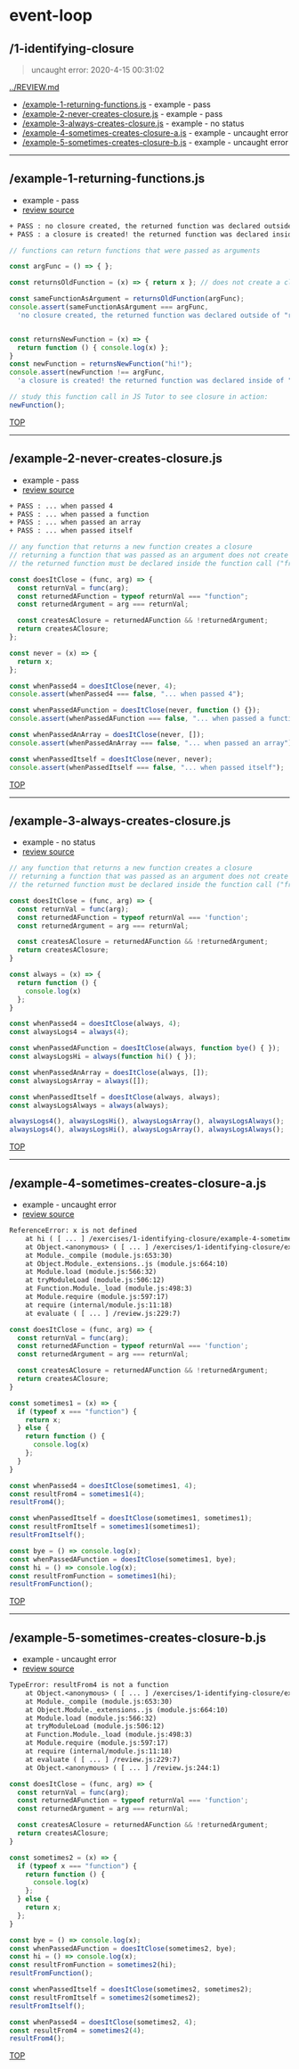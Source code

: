 # event-loop 

## /1-identifying-closure

> uncaught error: 2020-4-15 00:31:02 

[../REVIEW.md](../REVIEW.md)

* [/example-1-returning-functions.js](#example-1-returning-functionsjs) - example - pass
* [/example-2-never-creates-closure.js](#example-2-never-creates-closurejs) - example - pass
* [/example-3-always-creates-closure.js](#example-3-always-creates-closurejs) - example - no status
* [/example-4-sometimes-creates-closure-a.js](#example-4-sometimes-creates-closure-ajs) - example - uncaught error
* [/example-5-sometimes-creates-closure-b.js](#example-5-sometimes-creates-closure-bjs) - example - uncaught error

---

## /example-1-returning-functions.js

* example - pass
* [review source](./example-1-returning-functions.js)

```txt
+ PASS : no closure created, the returned function was declared outside of "returnsOldfunction"
+ PASS : a closure is created! the returned function was declared inside of "returnsNewFunction"
```

```js
// functions can return functions that were passed as arguments

const argFunc = () => { };

const returnsOldFunction = (x) => { return x }; // does not create a closure

const sameFunctionAsArgument = returnsOldFunction(argFunc);
console.assert(sameFunctionAsArgument === argFunc,
  'no closure created, the returned function was declared outside of "returnsOldfunction"');;


const returnsNewFunction = (x) => {
  return function () { console.log(x) };
}
const newFunction = returnsNewFunction("hi!");
console.assert(newFunction !== argFunc,
  'a closure is created! the returned function was declared inside of "returnsNewFunction"');

// study this function call in JS Tutor to see closure in action:
newFunction();

```

[TOP](#event-loop)

---

## /example-2-never-creates-closure.js

* example - pass
* [review source](./example-2-never-creates-closure.js)

```txt
+ PASS : ... when passed 4
+ PASS : ... when passed a function
+ PASS : ... when passed an array
+ PASS : ... when passed itself
```

```js
// any function that returns a new function creates a closure
// returning a function that was passed as an argument does not create a closure
// the returned function must be declared inside the function call ("frame" on js tutor)

const doesItClose = (func, arg) => {
  const returnVal = func(arg);
  const returnedAFunction = typeof returnVal === "function";
  const returnedArgument = arg === returnVal;

  const createsAClosure = returnedAFunction && !returnedArgument;
  return createsAClosure;
};

const never = (x) => {
  return x;
};

const whenPassed4 = doesItClose(never, 4);
console.assert(whenPassed4 === false, "... when passed 4");

const whenPassedAFunction = doesItClose(never, function () {});
console.assert(whenPassedAFunction === false, "... when passed a function");

const whenPassedAnArray = doesItClose(never, []);
console.assert(whenPassedAnArray === false, "... when passed an array");

const whenPassedItself = doesItClose(never, never);
console.assert(whenPassedItself === false, "... when passed itself");

```

[TOP](#event-loop)

---

## /example-3-always-creates-closure.js

* example - no status
* [review source](./example-3-always-creates-closure.js)

```js
// any function that returns a new function creates a closure
// returning a function that was passed as an argument does not create a closure
// the returned function must be declared inside the function call ("frame" on js tutor)

const doesItClose = (func, arg) => {
  const returnVal = func(arg);
  const returnedAFunction = typeof returnVal === 'function';
  const returnedArgument = arg === returnVal;

  const createsAClosure = returnedAFunction && !returnedArgument;
  return createsAClosure;
}

const always = (x) => {
  return function () {
    console.log(x)
  };
}

const whenPassed4 = doesItClose(always, 4);
const alwaysLogs4 = always(4);

const whenPassedAFunction = doesItClose(always, function bye() { });
const alwaysLogsHi = always(function hi() { });

const whenPassedAnArray = doesItClose(always, []);
const alwaysLogsArray = always([]);

const whenPassedItself = doesItClose(always, always);
const alwaysLogsAlways = always(always);

alwaysLogs4(), alwaysLogsHi(), alwaysLogsArray(), alwaysLogsAlways();
alwaysLogs4(), alwaysLogsHi(), alwaysLogsArray(), alwaysLogsAlways();

```

[TOP](#event-loop)

---

## /example-4-sometimes-creates-closure-a.js

* example - uncaught error
* [review source](./example-4-sometimes-creates-closure-a.js)

```txt
ReferenceError: x is not defined
    at hi ( [ ... ] /exercises/1-identifying-closure/example-4-sometimes-creates-closure-a.js:30:30)
    at Object.<anonymous> ( [ ... ] /exercises/1-identifying-closure/example-4-sometimes-creates-closure-a.js:32:1)
    at Module._compile (module.js:653:30)
    at Object.Module._extensions..js (module.js:664:10)
    at Module.load (module.js:566:32)
    at tryModuleLoad (module.js:506:12)
    at Function.Module._load (module.js:498:3)
    at Module.require (module.js:597:17)
    at require (internal/module.js:11:18)
    at evaluate ( [ ... ] /review.js:229:7)
```

```js
const doesItClose = (func, arg) => {
  const returnVal = func(arg);
  const returnedAFunction = typeof returnVal === 'function';
  const returnedArgument = arg === returnVal;

  const createsAClosure = returnedAFunction && !returnedArgument;
  return createsAClosure;
}

const sometimes1 = (x) => {
  if (typeof x === "function") {
    return x;
  } else {
    return function () {
      console.log(x)
    };
  }
}

const whenPassed4 = doesItClose(sometimes1, 4);
const resultFrom4 = sometimes1(4);
resultFrom4();

const whenPassedItself = doesItClose(sometimes1, sometimes1);
const resultFromItself = sometimes1(sometimes1);
resultFromItself();

const bye = () => console.log(x);
const whenPassedAFunction = doesItClose(sometimes1, bye);
const hi = () => console.log(x);
const resultFromFunction = sometimes1(hi);
resultFromFunction();

```

[TOP](#event-loop)

---

## /example-5-sometimes-creates-closure-b.js

* example - uncaught error
* [review source](./example-5-sometimes-creates-closure-b.js)

```txt
TypeError: resultFrom4 is not a function
    at Object.<anonymous> ( [ ... ] /exercises/1-identifying-closure/example-5-sometimes-creates-closure-b.js:32:1)
    at Module._compile (module.js:653:30)
    at Object.Module._extensions..js (module.js:664:10)
    at Module.load (module.js:566:32)
    at tryModuleLoad (module.js:506:12)
    at Function.Module._load (module.js:498:3)
    at Module.require (module.js:597:17)
    at require (internal/module.js:11:18)
    at evaluate ( [ ... ] /review.js:229:7)
    at Object.<anonymous> ( [ ... ] /review.js:244:1)
```

```js
const doesItClose = (func, arg) => {
  const returnVal = func(arg);
  const returnedAFunction = typeof returnVal === 'function';
  const returnedArgument = arg === returnVal;

  const createsAClosure = returnedAFunction && !returnedArgument;
  return createsAClosure;
}

const sometimes2 = (x) => {
  if (typeof x === "function") {
    return function () {
      console.log(x)
    };
  } else {
    return x;
  };
}

const bye = () => console.log(x);
const whenPassedAFunction = doesItClose(sometimes2, bye);
const hi = () => console.log(x);
const resultFromFunction = sometimes2(hi);
resultFromFunction();

const whenPassedItself = doesItClose(sometimes2, sometimes2);
const resultFromItself = sometimes2(sometimes2);
resultFromItself();

const whenPassed4 = doesItClose(sometimes2, 4);
const resultFrom4 = sometimes2(4);
resultFrom4();

```

[TOP](#event-loop)


